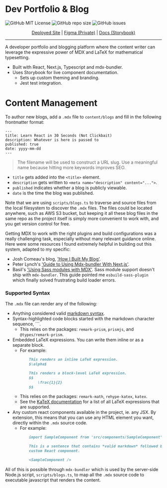 # Dev Portfolio & Blog

![GitHub MIT License](https://img.shields.io/github/license/Tymotex/timz.dev)
![GitHub repo size](https://img.shields.io/github/repo-size/Tymotex/timz.dev)
![GitHub issues](https://img.shields.io/github/issues/Tymotex/timz.dev)

<p style="text-align: center">
    <a href="https://timz.dev">Deployed Site</a> |
    <a href="https://www.figma.com/file/kSDFLWSycGG4lXjn0seVv3/timz.dev-Blog-Design?node-id=0%3A1">Figma (Private)</a> | 
    <a href="https://tymotex.github.io/timz.dev/">Docs (Storybook)</a>
</p>
 
---

A developer portfolio and blogging platform where the content writer can
leverage the expressive power of MDX and LaTeX for mathematical typesetting.

- Built with React, Next.js, Typescript and mdx-bundler.
- Uses Storybook for live component documentation.
    - Sets up custom theming and branding.
    - Jest test integration.


# Content Management

To author new blogs, add a `.mdx` file to `content/blogs` and fill in the
following frontmatter format:

```
---
title: Learn React in 30 Seconds (Not Clickbait)
description: Whatever is here is passed to 
published: true
date: yyyy-mm-dd
---
```
> The filename will be used to construct a URL slug. Use a meaningful name
  because hitting more keywords improves SEO.
- `title` gets added into the `<title>` element.
- `description` gets written to `<meta name="description" content="...">`.
- `published` indicates whether a blog is publicly viewable.
- `date` is the time the blog was published.

Note that we are using `scripts/blogs.ts` to traverse and source files from the
local filesystem to discover the `.mdx` files. The files could be located
anywhere, such as AWS S3 bucket, but keeping it all these blog files in the
same repo as the project itself is simply more convenient to work with, and you
get version control for free.

Getting MDX to work with the right plugins and build configurations was a really
challenging task, especially without many relevant guidance online. Here were
some resources I found extremely helpful in building out this system, adapted to
my specific: 
- Josh Comeau's blog, ['How I Built My Blog'](https://www.joshwcomeau.com/blog/how-i-built-my-blog/).
- Peter Lynch's ['Guide to Using Mdx-bundler With Next.js'](https://www.peterlunch.com/blog/mdx-bundler-beginners).
- Basil's ['Using Sass modules with MDX'](https://www.qbasil.dev/blog/mdx-w-scss).
  Sass module support doesn't ship with `mdx-bundler`. This guide pointed me
  `esbuild-sass-plugin` which finally solved frustrating build loader errors.

### Supported Syntax

The `.mdx` file can render any of the following:
* Anything considered valid [markdown syntax](https://www.markdownguide.org/cheat-sheet/).
* Syntax-highlighted code blocks started with the markdown character sequence, ```.
    - This relies on the packages: `remark-prism`, `prismjs`, and `@types/remark-prism`.
* Embedded LaTeX expressions. You can write them inline or as a separate block.
    - For example:
        ```md
            This renders an inline LaTeX expression.
            $\alpha$  

            This renders a block-level LaTeX expression.
            $$
                \frac{1}{2}
            $$
        ```
    - This relies on the packages: `remark-math`, `rehype-katex`, `katex`.
    - See the [KaTeX documentation](https://katex.org/docs/supported.html) for a
      list of all LaTeX expressions that are supported.
* Any custom react components available in the project, ie. any JSX. By
  extension, this means that you can use any HTML element you want, directly
  within the `.mdx` source code.
    - For example:
        ```md
            import SampleComponent from 'src/components/SampleComponent';

            This is a sentence that contains *valid markdown* followed by a 
            custom React component.

            <SampleComponent />
        ```
All of this is possible through `mdx-bundler` which is used by the server-side
Node.js script, `scripts/blogs.ts`, to map all the `.mdx` source code to
executable javascript that renders the content.

